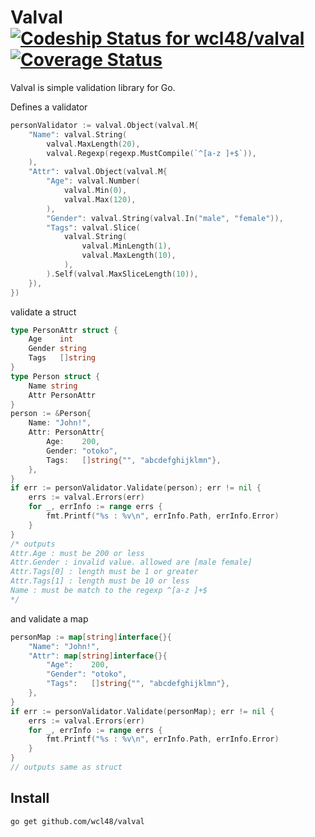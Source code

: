# Valval [ ![Codeship Status for wcl48/valval](https://www.codeship.io/projects/59f9c260-37f9-0132-e8f4-461894a5379e/status)](https://www.codeship.io/projects/41854) [![Coverage Status](https://coveralls.io/repos/wcl48/valval/badge.png?branch=master)](https://coveralls.io/r/wcl48/valval?branch=master)

Valval is simple validation library for Go.

Defines a validator

```go
personValidator := valval.Object(valval.M{
	"Name": valval.String(
		valval.MaxLength(20),
		valval.Regexp(regexp.MustCompile(`^[a-z ]+$`)),
	),
	"Attr": valval.Object(valval.M{
		"Age": valval.Number(
			valval.Min(0),
			valval.Max(120),
		),
		"Gender": valval.String(valval.In("male", "female")),
		"Tags": valval.Slice(
			valval.String(
				valval.MinLength(1),
				valval.MaxLength(10),
			),
		).Self(valval.MaxSliceLength(10)),
	}),
})
```

validate a struct

```go
type PersonAttr struct {
	Age    int
	Gender string
	Tags   []string
}
type Person struct {
	Name string
	Attr PersonAttr
}
person := &Person{
	Name: "John!",
	Attr: PersonAttr{
		Age:    200,
		Gender: "otoko",
		Tags:   []string{"", "abcdefghijklmn"},
	},
}
if err := personValidator.Validate(person); err != nil {
	errs := valval.Errors(err)
	for _, errInfo := range errs {
		fmt.Printf("%s : %v\n", errInfo.Path, errInfo.Error)
	}
}
/* outputs
Attr.Age : must be 200 or less
Attr.Gender : invalid value. allowed are [male female]
Attr.Tags[0] : length must be 1 or greater
Attr.Tags[1] : length must be 10 or less
Name : must be match to the regexp ^[a-z ]+$
*/

```

and validate a map

```go
personMap := map[string]interface{}{
	"Name": "John!",
	"Attr": map[string]interface{}{
		"Age":    200,
		"Gender": "otoko",
		"Tags":   []string{"", "abcdefghijklmn"},
	},
}
if err := personValidator.Validate(personMap); err != nil {
	errs := valval.Errors(err)
	for _, errInfo := range errs {
		fmt.Printf("%s : %v\n", errInfo.Path, errInfo.Error)
	}
}
// outputs same as struct
```

## Install

```
go get github.com/wcl48/valval
```
